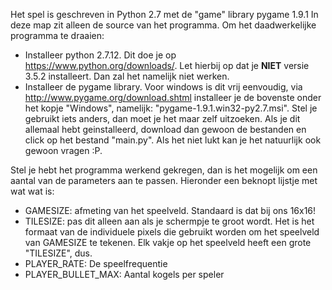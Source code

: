 Het spel is geschreven in Python 2.7 met de "game" library pygame 1.9.1
In deze map zit alleen de source van het programma. 
Om het daadwerkelijke programma te draaien:
* Installeer python 2.7.12. Dit doe je op https://www.python.org/downloads/. Let hierbij op dat je **NIET** versie 3.5.2 installeert. Dan zal het namelijk niet werken.
* Installeer de pygame library. Voor windows is dit vrij eenvoudig, via http://www.pygame.org/download.shtml installeer je de bovenste onder het kopje "Windows", namelijk: "pygame-1.9.1.win32-py2.7.msi". Stel je gebruikt iets anders, dan moet je het maar zelf uitzoeken.
Als je dit allemaal hebt geinstalleerd, download dan gewoon de bestanden en click op het bestand "main.py". Als het niet lukt kan je het natuurlijk ook gewoon vragen :P.

Stel je hebt het programma werkend gekregen, dan is het mogelijk om een aantal van de parameters aan te passen. Hieronder een beknopt lijstje met wat wat is:
* GAMESIZE: afmeting van het speelveld. Standaard is dat bij ons 16x16!
* TILESIZE: pas dit alleen aan als je schermpje te groot wordt. Het is het formaat van de individuele pixels die gebruikt worden om het speelveld van GAMESIZE te tekenen. Elk vakje op het speelveld heeft een grote "TILESIZE", dus.
* PLAYER_RATE: De speelfrequentie
* PLAYER_BULLET_MAX: Aantal kogels per speler
